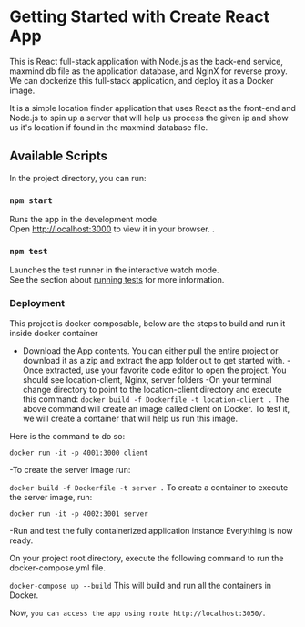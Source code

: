 # Getting Started with Create React App

This is React full-stack application with Node.js as the back-end service, maxmind db file as the application database, and NginX for reverse proxy. We can dockerize this full-stack application, and deploy it as a Docker image.


It is a simple location finder application that uses React as the front-end and Node.js to spin up a server that will help us process the given ip and show us it's location if found in the maxmind database file.

## Available Scripts

In the project directory, you can run:

### `npm start`

Runs the app in the development mode.\
Open [http://localhost:3000](http://localhost:3000) to view it in your browser.
.

### `npm test`

Launches the test runner in the interactive watch mode.\
See the section about [running tests](https://facebook.github.io/create-react-app/docs/running-tests) for more information.

### Deployment

This project is docker composable, below are the steps to build and run it inside docker container
- Download the App contents. You can either pull the entire project or download it as a zip and extract the app folder out to get started with.
-Once extracted, use your favorite code editor to open the project. You should see location-client, Nginx, server folders
-On your terminal change directory to point to the location-client directory and execute this command: `docker build -f Dockerfile -t location-client .`
The above command will create an image called client on Docker. To test it, we will create a container that will help us run this image.

Here is the command to do so:

`docker run -it -p 4001:3000 client`

-To create the server image run:

`docker build -f Dockerfile -t server .`
To create a container to execute the server image, run:

`docker run -it -p 4002:3001 server`

-Run and test the fully containerized application instance
Everything is now ready.

On your project root directory, execute the following command to run the docker-compose.yml file.

`docker-compose up --build`
This will build and run all the containers in Docker.

Now, `you can access the app using route http://localhost:3050/`.
